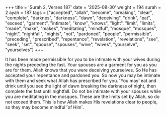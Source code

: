 +++
title = 'Surah 2, Verses 187'
date = '2025-08-30'
weight = 194
surah = 2
ayah = 187
tags = ["accepted", "allah", "become", "breaking", "clear", "complete", "darknes", "darkness", "dawn", "deceiving", "drink", "eat", "exceed", "garment", "intimate", "know", "knows", "light", "limit", "limits", "made", "make", "makes", "meditating", "mindful", "mosque", "mosques", "night", "nightfall", "nights", "not", "pardoned", "people", "permissible", "preceding", "prescribed", "repentance", "revelation", "revelations", "see", "seek", "set", "spouse", "spouses", "wive", "wives", "yourselve", "yourselves"]
+++

It has been made permissible for you to be intimate with your wives during the nights preceding the fast. Your spouses are a garment for you as you are for them. Allah knows that you were deceiving yourselves. So He has accepted your repentance and pardoned you. So now you may be intimate with them and seek what Allah has prescribed for you. ˹You may˺ eat and drink until you see the light of dawn breaking the darkness of night, then complete the fast until nightfall. Do not be intimate with your spouses while you are meditating in the mosques. These are the limits set by Allah, so do not exceed them. This is how Allah makes His revelations clear to people, so they may become mindful ˹of Him˺.